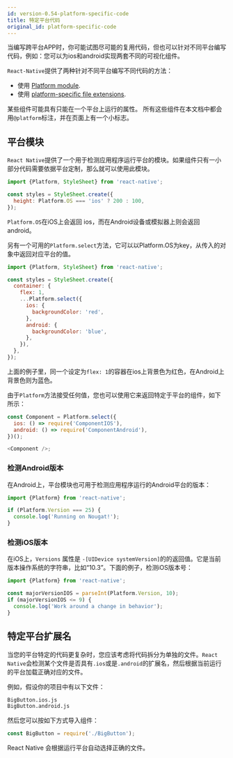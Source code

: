 ```yaml
---
id: version-0.54-platform-specific-code
title: 特定平台代码
original_id: platform-specific-code
---
```


当编写跨平台APP时，你可能试图尽可能的复用代码，但也可以针对不同平台编写代码，例如：您可以为ios和android实现两套不同的可视化组件。

`React-Native`提供了两种针对不同平台编写不同代码的方法：

* 使用 [Platform module](platform-specific-code.md#platform-module).
* 使用 [platform-specific file extensions](platform-specific-code.md#platform-specific-extensions).

某些组件可能具有只能在一个平台上运行的属性。 所有这些组件在本文档中都会用`@platform`标注，并在页面上有一个小标志。

## 平台模块

`React Native`提供了一个用于检测应用程序运行平台的模块。如果组件只有一小部分代码需要依据平台定制，那么就可以使用此模块。

```javascript
import {Platform, StyleSheet} from 'react-native';

const styles = StyleSheet.create({
  height: Platform.OS === 'ios' ? 200 : 100,
});
```

`Platform.OS`在iOS上会返回 ios，而在Android设备或模拟器上则会返回 android。


另有一个可用的`Platform.select`方法，它可以以Platform.OS为key，从传入的对象中返回对应平台的值。

```javascript
import {Platform, StyleSheet} from 'react-native';

const styles = StyleSheet.create({
  container: {
    flex: 1,
    ...Platform.select({
      ios: {
        backgroundColor: 'red',
      },
      android: {
        backgroundColor: 'blue',
      },
    }),
  },
});
```

上面的例子里，同一个设定为`flex: 1`的容器在ios上背景色为红色，在Android上背景色则为蓝色。

由于`Platform`方法接受任何值，您也可以使用它来返回特定于平台的组件，如下所示：

```javascript
const Component = Platform.select({
  ios: () => require('ComponentIOS'),
  android: () => require('ComponentAndroid'),
})();

<Component />;
```

### 检测Android版本

在Android上，平台模块也可用于检测应用程序运行的Android平台的版本：

```javascript
import {Platform} from 'react-native';

if (Platform.Version === 25) {
  console.log('Running on Nougat!');
}
```

### 检测iOS版本

在iOS上，`Versions` 属性是 `-[UIDevice systemVersion]`的的返回值。它是当前版本操作系统的字符串，比如“10.3”。下面的例子，检测iOS版本号：

```javascript
import {Platform} from 'react-native';

const majorVersionIOS = parseInt(Platform.Version, 10);
if (majorVersionIOS <= 9) {
  console.log('Work around a change in behavior');
}
```

## 特定平台扩展名

当您的平台特定的代码更复杂时，您应该考虑将代码拆分为单独的文件。`React Native`会检测某个文件是否具有`.ios`或是`.android`的扩展名，然后根据当前运行的平台加载正确对应的文件。

例如，假设你的项目中有以下文件：

``` sh
BigButton.ios.js
BigButton.android.js
```

然后您可以按如下方式导入组件：

```javascript
const BigButton = require('./BigButton');
```

React Native 会根据运行平台自动选择正确的文件。

